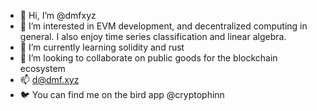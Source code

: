 - 👋 Hi, I’m @dmfxyz
- 👀 I’m interested in EVM development, and decentralized computing in general. I also enjoy time series classification and linear algebra.
- 🌱 I’m currently learning solidity and rust
- 💞️ I’m looking to collaborate on public goods for the blockchain ecosystem
- 📫 d@dmf.xyz
- 🐦 You can find me on the bird app @cryptophinn
<!---
dmfxyz/dmfxyz is a ✨ special ✨ repository because its `README.md` (this file) appears on your GitHub profile.
You can click the Preview link to take a look at your changes.
--->
